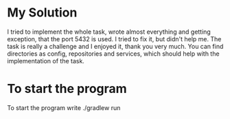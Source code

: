 # My Solution

I tried to implement the whole task, wrote almost everything and getting exception, that the port 5432 is used. 
I tried to fix it, but didn't help me. The task is really a challenge and I enjoyed it, thank you very much.
You can find directories as config, repositories and services, which should help with the implementation of the task.

# To start the program

To start the program write ./gradlew run

